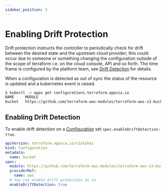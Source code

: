 ```yaml
---
sidebar_position: 3
---
```


# Enabling Drift Protection

Drift protection instructs the controller to periodically check for drift between the desired state and the upstream cloud provider; this could occur due to someone or something changing the configuration outside of the scope of terraform i.e. on the cloud console, API and so forth. The time frame is configured by the platform team, see [Drift Detection](docs/terranetes-controller/admin/drift.md) for details.

When a configuration is detected as out of sync the status of the resource is updated and a kubernetes event is raised.

```bash
$ kubectl -n apps get configurations.terraform.appvia.io
NAME     MODULE                                                                            SECRET   ESTIMATED     SYNCHRONIZED   AGE
bucket   https://github.com/terraform-aws-modules/terraform-aws-s3-bucket.git?ref=v3.1.0   test     Not Enabled   OutOfSync      3m5s
```

## Enabling Drift Detection

To enable drift detection on a [Configuration](docs/terranetes-controller/reference/configurations.terraform.appvia.io.md) set `spec.enableDriftDetection: true`.

```yaml
apiVersion: terraform.appvia.io/v1alpha1
kind: Configuration
metadata:
  name: bucket
spec:
  module: https://github.com/terraform-aws-modules/terraform-aws-s3-bucket.git?ref=v3.1.0
  providerRef:
    name: aws
  # You can enable drift protection as so
  enableDriftDetection: true
```
